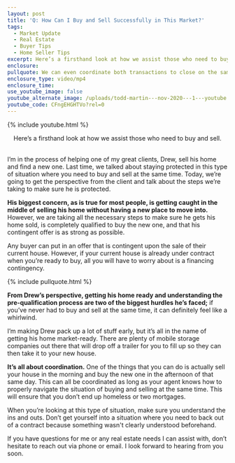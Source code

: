 ```yaml
---
layout: post
title: 'Q: How Can I Buy and Sell Successfully in This Market?'
tags:
  - Market Update
  - Real Estate
  - Buyer Tips
  - Home Seller Tips
excerpt: Here’s a firsthand look at how we assist those who need to buy and sell.
enclosure:
pullquote: We can even coordinate both transactions to close on the same day.
enclosure_type: video/mp4
enclosure_time:
use_youtube_image: false
youtube_alternate_image: /uploads/todd-martin---nov-2020---1---youtube.jpg
youtube_code: CFngEHGHTVo?rel=0
---
```


{% include youtube.html %}

<center>Here&rsquo;s a firsthand look at how we assist those who need to buy and sell.</center>

<center>&nbsp;</center>

I’m in the process of helping one of my great clients, Drew, sell his home and find a new one. Last time, we talked about staying protected in this type of situation where you need to buy and sell at the same time. Today, we’re going to get the perspective from the client and talk about the steps we’re taking to make sure he is protected.&nbsp;

**His biggest concern, as is true for most people, is getting caught in the middle of selling his home without having a new place to move into.** However, we are taking all the necessary steps to make sure he gets his home sold, is completely qualified to buy the new one, and that his contingent offer is as strong as possible.

Any buyer can put in an offer that is contingent upon the sale of their current house. However, if your current house is already under contract when you’re ready to buy, all you will have to worry about is a financing contingency.&nbsp;

{% include pullquote.html %}

**From Drew’s perspective, getting his home ready and understanding the pre-qualification process are two of the biggest hurdles he’s faced;** if you’ve never had to buy and sell at the same time, it can definitely feel like a whirlwind.

I’m making Drew pack up a lot of stuff early, but it’s all in the name of getting his home market-ready. There are plenty of mobile storage companies out there that will drop off a trailer for you to fill up so they can then take it to your new house.

**It’s all about coordination.** One of the things that you can do is actually sell your house in the morning and buy the new one in the afternoon of that same day. This can all be coordinated as long as your agent knows how to properly navigate the situation of buying and selling at the same time. This will ensure that you don’t end up homeless or two mortgages.&nbsp;

When you’re looking at this type of situation, make sure you understand the ins and outs. Don’t get yourself into a situation where you need to back out of a contract because something wasn't clearly understood beforehand.

If you have questions for me or any real estate needs I can assist with, don’t hesitate to reach out via phone or email. I look forward to hearing from you soon.